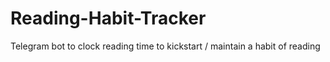 # Reading-Habit-Tracker
Telegram bot to clock reading time to kickstart / maintain a habit of reading
